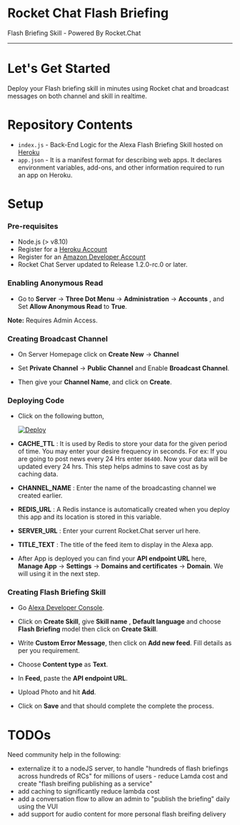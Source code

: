 # Rocket Chat Flash Briefing
Flash Briefing Skill - Powered By Rocket.Chat

***

# Let's Get Started

Deploy your Flash briefing skill in minutes using Rocket chat and broadcast messages on both channel and skill in realtime.

# Repository Contents

* `index.js` - Back-End Logic for the Alexa Flash Briefing Skill hosted on [Heroku](https://www.heroku.com/)
* `app.json` - It is a manifest format for describing web apps. It declares environment variables, add-ons, and other information required to run an app on Heroku.


# Setup

### Pre-requisites

* Node.js (> v8.10)
* Register for a [Heroku Account](https://www.heroku.com/)
* Register for an [Amazon Developer Account](https://developer.amazon.com/)
* Rocket Chat Server updated to Release 1.2.0-rc.0 or later.

### Enabling Anonymous Read

* Go to **Server** -> **Three Dot Menu** -> **Administration** -> **Accounts** , and Set **Allow Anonymous Read** to **True**.

**Note:** Requires Admin Access.

### Creating Broadcast Channel

* On Server Homepage click on **Create New** -> **Channel**

* Set **Private Channel** -> **Public Channel** and Enable **Broadcast Channel**.

* Then give your **Channel Name**, and click on **Create**.

### Deploying Code

* Click on the following button,

  [![Deploy](https://www.herokucdn.com/deploy/button.svg)](https://heroku.com/deploy)

* **CACHE_TTL** : It is used by Redis to store your data for the given period of time. You may enter your desire frequency in seconds. For ex: If you are going to post news every 24 Hrs enter `86400`. Now your data will be updated every 24 hrs. This step helps admins to save cost as by caching data.

* **CHANNEL_NAME** : Enter the name of the broadcasting channel we created earlier.

* **REDIS_URL** : A Redis instance is automatically created when you deploy this app and its location is stored in this variable.

* **SERVER_URL** : Enter your current Rocket.Chat server url here.

* **TITLE_TEXT** : The title of the feed item to display in the Alexa app.

* After App is deployed you can find your **API endpoint URL** here, **Manage App** -> **Settings** -> **Domains and certificates** -> **Domain**. We will using it in the next step.

### Creating Flash Briefing Skill

* Go [Alexa Developer Console](https://developer.amazon.com/alexa/console/ask).

* Click on **Create Skill**, give **Skill name** , **Default language** and choose **Flash Briefing** model then click on **Create Skill**.

* Write **Custom Error Message**, then click on **Add new feed**. Fill details as per you requirement.

* Choose **Content type** as **Text**.

* In **Feed**, paste the **API endpoint URL**.

* Upload Photo and hit **Add**.

* Click on **Save** and that should complete the complete the process.

# TODOs

Need community help in the following:

* externalize it to a nodeJS server, to handle "hundreds of flash briefings across hundreds of RCs" for millions of users - reduce Lamda cost and create  "flash breifing publishing as a service"
* add caching to significantly reduce lambda cost 
* add a conversation flow to allow an admin to "publish the briefing" daily using the VUI
* add support for audio content for more personal flash breifing delivery
